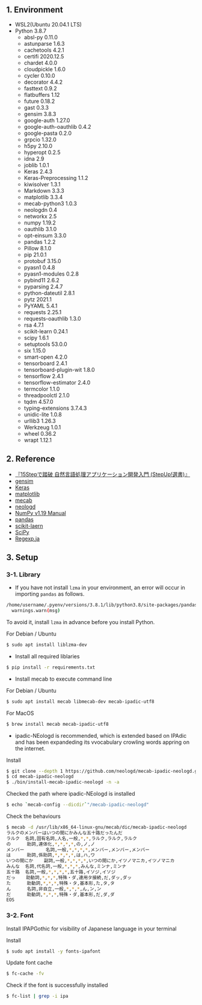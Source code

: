 ## 1. Environment

* WSL2(Ubuntu 20.04.1 LTS)
* Python 3.8.7
    * absl-py 0.11.0
    * astunparse 1.6.3
    * cachetools 4.2.1
    * certifi 2020.12.5
    * chardet 4.0.0
    * cloudpickle 1.6.0
    * cycler 0.10.0
    * decorator 4.4.2
    * fasttext 0.9.2
    * flatbuffers 1.12
    * future 0.18.2
    * gast 0.3.3
    * gensim 3.8.3
    * google-auth 1.27.0
    * google-auth-oauthlib 0.4.2
    * google-pasta 0.2.0
    * grpcio 1.32.0
    * h5py 2.10.0
    * hyperopt 0.2.5
    * idna 2.9
    * joblib 1.0.1
    * Keras 2.4.3
    * Keras-Preprocessing 1.1.2
    * kiwisolver 1.3.1
    * Markdown 3.3.3
    * matplotlib 3.3.4
    * mecab-python3 1.0.3
    * neologdn 0.4
    * networkx 2.5
    * numpy 1.19.2
    * oauthlib 3.1.0
    * opt-einsum 3.3.0
    * pandas 1.2.2
    * Pillow 8.1.0
    * pip 21.0.1
    * protobuf 3.15.0
    * pyasn1 0.4.8
    * pyasn1-modules 0.2.8
    * pybind11 2.6.2
    * pyparsing 2.4.7
    * python-dateutil 2.8.1
    * pytz 2021.1
    * PyYAML 5.4.1
    * requests 2.25.1
    * requests-oauthlib 1.3.0
    * rsa 4.7.1
    * scikit-learn 0.24.1
    * scipy 1.6.1
    * setuptools 53.0.0
    * six 1.15.0
    * smart-open 4.2.0
    * tensorboard 2.4.1
    * tensorboard-plugin-wit 1.8.0
    * tensorflow 2.4.1
    * tensorflow-estimator 2.4.0
    * termcolor 1.1.0
    * threadpoolctl 2.1.0
    * tqdm 4.57.0
    * typing-extensions 3.7.4.3
    * unidic-lite 1.0.8
    * urllib3 1.26.3
    * Werkzeug 1.0.1
    * wheel 0.36.2
    * wrapt 1.12.1

## 2. Reference

* [『15Stepで踏破 自然言語処理アプリケーション開発入門 (StepUp!選書)』](https://bookmeter.com/books/14438482)
* [gensim](https://radimrehurek.com/gensim/auto_examples/index.html)
* [Keras](https://keras.io/guides/)
* [matplotlib](https://matplotlib.org/)
* [mecab](https://taku910.github.io/mecab/)
* [neologd](https://github.com/neologd/mecab-ipadic-neologd)
* [NumPy v1.19 Manual](https://numpy.org/doc/stable/)
* [pandas](https://pandas.pydata.org/docs/)
* [scikit-laern](https://scikit-learn.org/stable/user_guide.html)
* [SciPy](https://www.scipy.org/docs.html)
* [Regexp.ja](https://github.com/neologd/mecab-ipadic-neologd/wiki/Regexp.ja)

## 3. Setup

### 3-1. Library

* If you have not install `lzma` in your environment, an error will occur in importing `pandas` as follows.

```bash
/home/username/.pyenv/versions/3.8.1/lib/python3.8/site-packages/pandas/compat/__init__.py:117: UserWarning: Could not import the lzma module. Your installed Python is incomplete. Attempting to use lzma compression will result in a RuntimeError.
  warnings.warn(msg)
  ```
To avoid it, install `lzma` in advance before you install Python.

For Debian / Ubuntu

```bash
$ sudo apt install liblzma-dev
```

* Install all required liblaries

```bash
$ pip install -r requirements.txt
```

* Install mecab to execute command line

For Debian / Ubuntu

```bash
$ sudo apt install mecab libmecab-dev mecab-ipadic-utf8
```

For MacOS

```bash
$ brew install mecab mecab-ipadic-utf8
```

* ipadic-NEologd is recommended, which is extended based on IPAdic and has been expandeding its vvocabulary crowling words appring on the internet.

Install
```bash
$ git clone --depth 1 https://github.com/neologd/mecab-ipadic-neologd.git
$ cd mecab-ipadic-neologd
$ ./bin/install-mecab-ipadic-neologd -n -a
```

Checked the path where ipadic-NEologd is installed

```bash
$ echo `mecab-config --dicdir`"/mecab-ipadic-neologd"
```

Check the behaviours

```bash
$ mecab -d /usr/lib/x86_64-linux-gnu/mecab/dic/mecab-ipadic-neologd
ラルクのメンバーはいつの間にかみんな五十路だったんだ
ラルク  名詞,固有名詞,人名,一般,*,*,ラルク,ラルク,ラルク
の      助詞,連体化,*,*,*,*,の,ノ,ノ
メンバー        名詞,一般,*,*,*,*,メンバー,メンバー,メンバー
は      助詞,係助詞,*,*,*,*,は,ハ,ワ
いつの間にか    副詞,一般,*,*,*,*,いつの間にか,イツノマニカ,イツノマニカ
みんな  名詞,代名詞,一般,*,*,*,みんな,ミンナ,ミンナ
五十路  名詞,一般,*,*,*,*,五十路,イソジ,イソジ
だっ    助動詞,*,*,*,特殊・ダ,連用タ接続,だ,ダッ,ダッ
た      助動詞,*,*,*,特殊・タ,基本形,た,タ,タ
ん      名詞,非自立,一般,*,*,*,ん,ン,ン
だ      助動詞,*,*,*,特殊・ダ,基本形,だ,ダ,ダ
EOS
```

### 3-2. Font

Install IPAPGothic for visibility of Japanese language in your terminal

Install

```bash
$ sudo apt install -y fonts-ipafont
```

Update font cache

```bash
$ fc-cache -fv
```

Check if the font is successfully installed

```bash
$ fc-list | grep -i ipa
```
